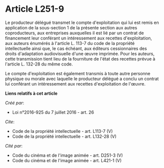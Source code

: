 # Article L251-9

Le producteur délégué transmet le compte d'exploitation qui lui est remis en application de la sous-section 1 de la présente
section aux autres coproducteurs, aux entreprises auxquelles il est lié par un contrat de financement leur conférant un
intéressement aux recettes d'exploitation, aux auteurs énumérés à l'article L. 113-7 du code de la propriété intellectuelle
ainsi que, le cas échéant, aux éditeurs cessionnaires des droits d'adaptation audiovisuelle d'une œuvre imprimée. Pour les
auteurs, cette transmission tient lieu de la fourniture de l'état des recettes prévue à l'article L. 132-28 du même code. 

Le compte d'exploitation est également transmis à toute autre personne physique ou morale avec laquelle le producteur délégué
a conclu un contrat lui conférant un intéressement aux recettes d'exploitation de l'œuvre.

**Liens relatifs à cet article**

_Créé par_:

  - Loi n°2016-925 du 7 juillet 2016 - art. 26

_Cite_:

  - Code de la propriété intellectuelle - art. L113-7 (V)
  - Code de la propriété intellectuelle - art. L132-28 (V)

_Cité par_:

  - Code du cinéma et de l'image animée - art. D251-3 (V)
  - Code du cinéma et de l'image animée - art. L421-1 (V)
